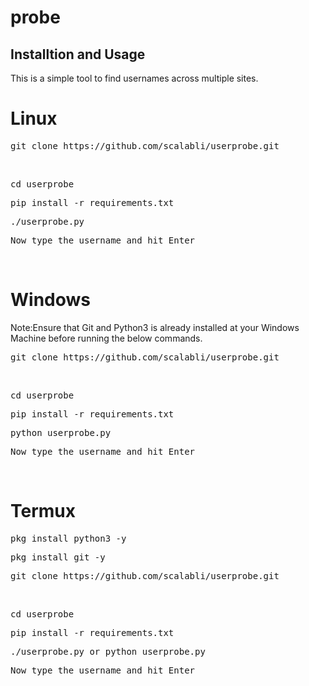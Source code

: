 # probe

<h2>Installtion and Usage</h2>

This is a simple tool to find usernames across multiple sites.
<br>
# Linux
<pre>git clone https://github.com/scalabli/userprobe.git</pre> <br>
<pre>cd userprobe</pre>
<pre>pip install -r requirements.txt</pre>
<pre>./userprobe.py</pre>
<pre>Now type the username and hit Enter</pre>

<br>

# Windows
Note:Ensure that Git and Python3 is already installed at your Windows Machine before running the below commands.
<pre>git clone https://github.com/scalabli/userprobe.git</pre> <br>
<pre>cd userprobe</pre>
<pre>pip install -r requirements.txt</pre>
<pre>python userprobe.py</pre>
<pre>Now type the username and hit Enter</pre>
<br>

# Termux
<pre>pkg install python3 -y</pre>
<pre>pkg install git -y</pre>
<pre>git clone https://github.com/scalabli/userprobe.git</pre> <br>
<pre>cd userprobe</pre>
<pre>pip install -r requirements.txt</pre>
<pre>./userprobe.py or python userprobe.py</pre>
<pre>Now type the username and hit Enter</pre>

